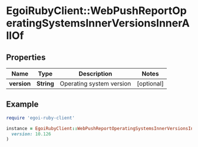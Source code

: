 # EgoiRubyClient::WebPushReportOperatingSystemsInnerVersionsInnerAllOf

## Properties

| Name | Type | Description | Notes |
| ---- | ---- | ----------- | ----- |
| **version** | **String** | Operating system version | [optional] |

## Example

```ruby
require 'egoi-ruby-client'

instance = EgoiRubyClient::WebPushReportOperatingSystemsInnerVersionsInnerAllOf.new(
  version: 10.126
)
```

